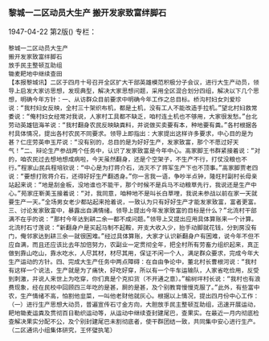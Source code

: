 ### 黎城一二区动员大生产  搬开发家致富绊脚石

1947-04-22
第2版()
专栏：

    黎城一二区动员大生产
    搬开发家致富绊脚石
    放手民主整顿互助组
    锄麦耙地中继续查田
    【本报黎城讯】二区于四月十号召开全区扩大干部英雄模范积极分子会议，进行大生产动员，领导上启发大家访思想，发现典型，解决大家思想问题，采用全区混合划分四组，解决以下几个思想，明确今年方针：一、从访群众目前要求中明确今年工作之总目标。桥沟村妇女刘爱珍说：“我村妇女反映，全村三十架织布机，都是土机，没有工人不能改造手拉机。”望北村妇救常委说：“俺村妇女经常对我说，人家村工具都不缺乏，咱村连土机也不够用，大家很发愁。”台北劳动英雄钮海羊说：“我村翻身农民反映缺粪料，并说做买卖要有本，种地要有粪。”各村根据各村具体情况，提出各村农民不同要求。领导上即指出：大家提出这样许多要求，中心目的是为甚？仁庄劳英申玉芹说：“没有别的，总目的是为好好生产，发家致富，那个不愿过好天气！”二、辩论生产参战两个任务中，认识了发家致富是今年中心。高家脚王书群紧接着说：“对的，咱农民过去想地想成病啦，今天虽然翻身，还是个空架子，不生产不行，打仗没粮也不行。”程家山民兵程培钦说：“中心是为打蒋介石，消灭不了蒋军生产下也不顶事。”高家脚贾老四说：“要想打败蒋介石，还得好好生产翻透身。”你一言我一语，争吵半点钟，隆旺村副村长母亲站起来说：“地是刮金板，没地谁也不能干，那个时候不是兵马不动粮草先行，我说还是生产中心。”苑家庄靳美玉接着说：“对，我同意，咱种地不是叫长白草哩，我说未参战以前在家一天就要生产一天。”全场男女老少都站起来抢着说，一致认为只有好好生产才能发家致富，富者更富。三、讨论发家致富中，暴露出自满情绪。领导上提出今年发家致富的目标是什么？”北流村干部满不在乎的说：“那村今年达到耕二余一都不成问题。”领导上又提出应用具体算账来一个计算。北流村石寸莲说：“新翻身户是买起马制不起鞍，开支大收入少，抬手动脚就花钱，分到房没有门，俺邻家达到耕三余一就很困难。”经过具体算账，大家才认识新翻身户有困难，说今年不但不应自满，而且还应该比去年加倍努力，农副业一定贯彻全年，把全村所有劳畜力组织起来，真正做到靠山吃山，靠水吃水，人尽其材，材尽其用，保证不闲一个人，满足群众要求，完成今年大生产运动的方针。四、完成大生产任务中两点障碍：在自由争论中，董北村长曹根河说：“我村有这样一个说法，生产就是为了痛快，好吃好穿，所以有一个牛车运输队，人家省吃俭用，反受到刺激，并说人来世上为吃穿，你们真是个克扣货（不开通之意）。”榆树坪村长说：“我村也有浪费现象，经在民校中回顾四三年吃的是甚，屙的是甚，及个别教育慢慢克服了。”此外，有些富中农，生产情绪不高，怕割他韭菜，一叫他老财他就灰心。根据以上情况，提出四月份中心工作：（一）进行生产思想大动员，普遍宣传石寸金方向，大胆放手民主整顿互助组，迅速开展运动，耙地锄麦运粪及贯彻百日勒织运动等，从运动中继续查封建尾巴，查果实。在最近一月内彻底检查解决果实分配不公，及个别封建尾巴未割彻底者，使干群团结一致，共同集中安心进行生产。（二区通讯小组集体研究，王怀璧执笔）
